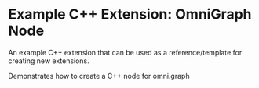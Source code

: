 # Example C++ Extension: OmniGraph Node

An example C++ extension that can be used as a reference/template for creating new extensions.

Demonstrates how to create a C++ node for omni.graph

